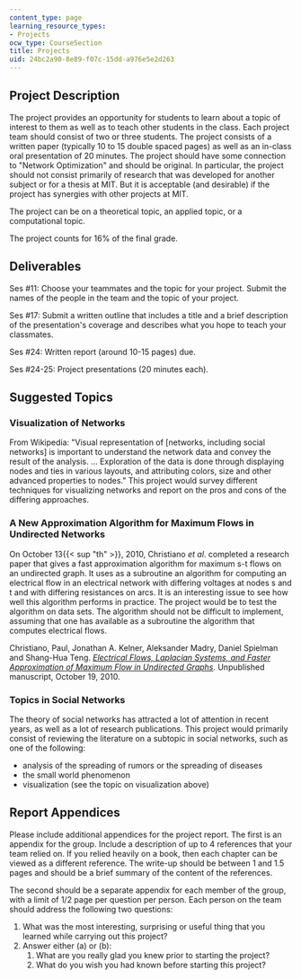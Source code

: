 ```yaml
---
content_type: page
learning_resource_types:
- Projects
ocw_type: CourseSection
title: Projects
uid: 24bc2a90-8e89-f07c-15dd-a976e5e2d263
---
```


Project Description
-------------------

The project provides an opportunity for students to learn about a topic of interest to them as well as to teach other students in the class. Each project team should consist of two or three students. The project consists of a written paper (typically 10 to 15 double spaced pages) as well as an in-class oral presentation of 20 minutes. The project should have some connection to "Network Optimization" and should be original. In particular, the project should not consist primarily of research that was developed for another subject or for a thesis at MIT. But it is acceptable (and desirable) if the project has synergies with other projects at MIT.

The project can be on a theoretical topic, an applied topic, or a computational topic.

The project counts for 16% of the final grade.

Deliverables
------------

Ses #11: Choose your teammates and the topic for your project. Submit the names of the people in the team and the topic of your project.

Ses #17: Submit a written outline that includes a title and a brief description of the presentation's coverage and describes what you hope to teach your classmates.

Ses #24: Written report (around 10-15 pages) due.

Ses #24-25: Project presentations (20 minutes each).

Suggested Topics
----------------

### Visualization of Networks

From Wikipedia: "Visual representation of \[networks, including social networks\] is important to understand the network data and convey the result of the analysis. … Exploration of the data is done through displaying nodes and ties in various layouts, and attributing colors, size and other advanced properties to nodes." This project would survey different techniques for visualizing networks and report on the pros and cons of the differing approaches.

### A New Approximation Algorithm for Maximum Flows in Undirected Networks

On October 13{{< sup "th" >}}, 2010, Christiano _et al_. completed a research paper that gives a fast approximation algorithm for maximum s-t flows on an undirected graph. It uses as a subroutine an algorithm for computing an electrical flow in an electrical network with differing voltages at nodes s and t and with differing resistances on arcs. It is an interesting issue to see how well this algorithm performs in practice. The project would be to test the algorithm on data sets. The algorithm should not be difficult to implement, assuming that one has available as a subroutine the algorithm that computes electrical flows.

Christiano, Paul, Jonathan A. Kelner, Aleksander Madry, Daniel Spielman and Shang-Hua Teng. [_Electrical Flows, Laplacian Systems, and Faster Approximation of Maximum Flow in Undirected Graphs_](https://arxiv.org/abs/1010.2921). Unpublished manuscript, October 19, 2010.

### Topics in Social Networks

The theory of social networks has attracted a lot of attention in recent years, as well as a lot of research publications. This project would primarily consist of reviewing the literature on a subtopic in social networks, such as one of the following:

*   analysis of the spreading of rumors or the spreading of diseases
*   the small world phenomenon
*   visualization (see the topic on visualization above)

Report Appendices
-----------------

Please include additional appendices for the project report. The first is an appendix for the group. Include a description of up to 4 references that your team relied on. If you relied heavily on a book, then each chapter can be viewed as a different reference. The write-up should be between 1 and 1.5 pages and should be a brief summary of the content of the references.

The second should be a separate appendix for each member of the group, with a limit of 1/2 page per question per person. Each person on the team should address the following two questions:

1.  What was the most interesting, surprising or useful thing that you learned while carrying out this project?
2.  Answer either (a) or (b):
    1.  What are you really glad you knew prior to starting the project?
    2.  What do you wish you had known before starting this project?